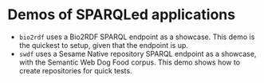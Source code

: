# Demos of SPARQLed applications

- `bio2rdf` uses a Bio2RDF SPARQL endpoint as a showcase. This demo is the quickest to setup, given that the endpoint is up.
- `swdf` uses a Sesame Native repository SPARQL endpoint as a showcase, with the Semantic Web Dog Food corpus. This demo shows how to create repositories for quick tests.
